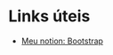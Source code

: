 # Links úteis

- [Meu notion: Bootstrap](https://www.notion.so/minerva-program/Bootstrap-e94c5fa262e3405982576fb27c780f67?pvs=4)